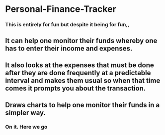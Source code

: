 # Personal-Finance-Tracker
### This is entirely for fun but despite it being for fun,,
## It can help one monitor their funds whereby one has to enter their income and expenses.
## It also looks at the expenses that must be done after they are done frequently at a predictable interval and makes them usual so when that time comes it prompts you about the transaction.
## Draws charts to help one monitor their funds in a simpler way.
### On it. Here we go
